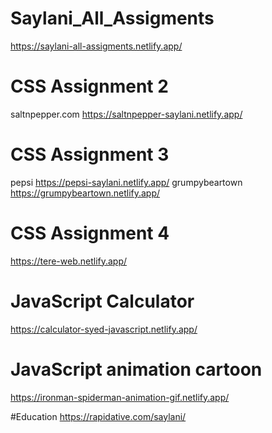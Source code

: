# Saylani_All_Assigments
https://saylani-all-assigments.netlify.app/

# CSS Assignment 2
saltnpepper.com
https://saltnpepper-saylani.netlify.app/

# CSS Assignment 3
pepsi
https://pepsi-saylani.netlify.app/
grumpybeartown
https://grumpybeartown.netlify.app/

# CSS Assignment 4
https://tere-web.netlify.app/

# JavaScript Calculator
https://calculator-syed-javascript.netlify.app/

# JavaScript animation cartoon
https://ironman-spiderman-animation-gif.netlify.app/

#Education
https://rapidative.com/saylani/




